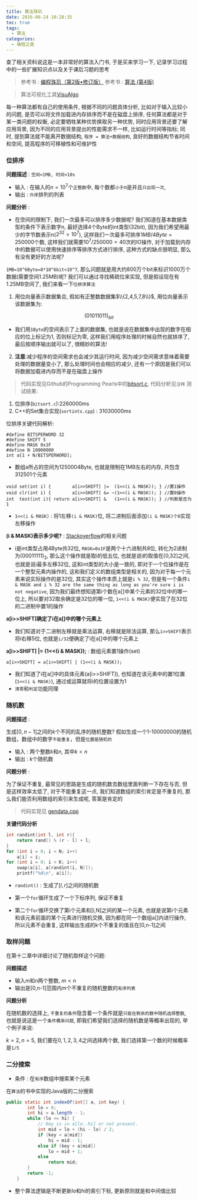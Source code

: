 ```yaml
---
title: 算法珠玑
date: 2016-06-24 10:28:35
toc: true
tags:
  - 算法
categories:
  - 编程之美
---
```


查了相关资料说这是一本非常好的算法入门书, 于是买来学习一下, 记录学习过程中的一些扩展知识点以及关于课后习题的思考
> 参考书 : [编程珠玑（第2版•修订版）](https://book.douban.com/subject/26302533/)
> 参考书 : [算法 (第4版)](https://book.douban.com/subject/10432347/)
<!--more-->

> 算法可视化工具[VisuAlgo](http://zh.visualgo.net/)

每一种算法都有自己的使用条件, 根据不同的问题具体分析, 比如对于输入比较小的问题, 是否可以将文件加载进内存排序而不是在磁盘上排序, 任何算法都是对于某一类问题的权衡, 必定要牺牲某种优势换取另一种优势, 同时应用背景还要了解应用背景, 因为不同的应用背景提出的性能需求不一样, 比如运行时间等指标; 同时, 提到算法就不能离开数据结构, `程序 = 算法+数据结构`, 良好的数据结构节省时间和空间, 提高程序的可移植性和可维护性

### **位排序**

**问题描述** : `空间<1MB, 时间<10s`

- 输入 : 在输入的$n=10^7$个`正整数`中, 每个数都`小于`$n$是并且`只出现一次`, 
- 输出 : `升序`排列的列表

**问题分析** :

- 在空间的限制下, 我们一次最多可以排序多少数据呢? 我们知道在基本数据类型的条件下表示数字n, 最好选择4个Byte的int类型(32bit), 因为我们希望用最少的字节数表示n($2^{32}>10^7$), 这样我们一次最多可排序$1MB/4Byte=250000$个数, 这样我们就需要$10^7/250000=40$次的IO操作, 对于加载到内存中的数据可以使用快速排序等排序方式进行排序, 这种方式的缺点很明显, 那么有没有更好的方法呢?

`1MB=10^6Byte=8*10^6bit<10^7`, 那么问题就是用大约800万个bit来标识1000万个数据(需要空间1.25MB)呢? 我们可以通过寻找稀疏位来实现, 但是假设现在有1.25MB空间了, 我们来看一下`位排序算法`
 
 1. 用位向量表示数据集合, 假如有正整数数据集$\\{2,4,5,7,8\\}$, 用位向量表示该数据集为:
 
   $$(01011011)_{bit}$$
   
   - 我们用`1Byte`的空间表示了上面的数据集, 也就是说在数据集中出现的数字在相应的位上标记为1, 否则标记为零, 这样我们用程序处理的时候自然也就排序了, 最后按顺序输出就可以了, 很精妙的算法!
   
 2. **注意**:减少程序的空间需求也会减少其运行时间, 因为减少空间需求意味着需要处理的数据量变小了, 那么处理时间也会相应的减少, 还有一个原因是我们可以将数据加载进内存而不是在磁盘上操作
 
> 代码实现见Github的Programming Pearls中的[bitsort.c](https://github.com/Simshang/Programming-Pearls/blob/master/Column%201/bitsort.c), 代码分析见`注释`
  测试结果:
  1. 位排序(`bitsort.c`):2260000ms
  2. C++的Set集合实现(`sortints.cpp`) : 31030000ms

位排序关键代码解析:

```
#define BITSPERWORD 32
#define SHIFT 5
#define MASK 0x1F
#define N 10000000
int a[1 + N/BITSPERWORD];
```

- 数组a所占的空间为1250004Byte, 也就是限制在1MB左右的内存, 共包含312501个元素

```
void set(int i) {        a[i>>SHIFT] |=  (1<<(i & MASK)); } //置1操作
void clr(int i) {        a[i>>SHIFT] &= ~(1<<(i & MASK)); } //置0操作
int  test(int i){ return a[i>>SHIFT] &   (1<<(i & MASK)); } //判断是否为1
```

- `1<<(i & MASK)` : 将1左移`(i & MASK)`位, 将二进制后面添加`(i & MASK)个0`实现左移操作

**(i & MASK)表示多少呢?** : [Stackoverflow](http://stackoverflow.com/questions/7218764/bit-mask-usage-in-the-program-below-from-programming-pearls)的相关问题

- i是int类型占用4Byte共32位, `MASK=0x1F`是两个十六进制共8位, 转化为2进制为$(00011111)_{2}$, 那么这个操作就是取i的低五位, 也就是说i的取值在[0,32]之间, 也就是说i最多左移32位, 这和int类型的大小是一致的, 即对于一个位操作是在一个整型元素内操作的, 这和我们定义的数组类型是相关的, 因为对于每一个元素来说实际操作的是32位, 其实这个操作本质上就是`i % 32`, 但是有一个条件`i & MASK and i % 32 are the same thing as long as you're sure i is not negative`, 因为我们最终想知道第i个数在a[]中某个元素的32位中的哪一位上, 所以要对32取余确定是32位的哪一位, `1<<(i & MASK)`便实现了在32位的二进制中置1的操作
 
**a[i>>SHIFT]确定了i在a[]中的哪个元素上**

- 我们知道对于二进制左移就是乘法运算, 右移就是除法运算, 那么`i>>SHIFT`表示将i右移5位, 也就是`i/32`便确定了i在a[]中的哪个元素上 

**a[i>>SHIFT] |=  (1<<(i & MASK));** : 数组元素置1操作(set)

`a[i>>SHIFT] = a[i>>SHIFT] | (1<<(i & MASK));`

- 我们知道了i在a[]中的具体元素(a[i>>SHIFT]), 也知道在该元素中的置1位置(`1<<(i & MASK)`), 通过或运算就将i的位置设置为1 
- `清零`和`判定`功能同理

### **随机数**

**问题描述** :

生成$[0,n-1]$之间的$k$个不同的乱序的随机整数? 假如生成一个1-10000000的随机数组，数组中的数字`不能重复`，但是`位置是随机的`

- 输入 : 两个整数$k$和$n$, 其中$k<n$
- 输出 : $k$个随机数

**问题分析** :

为了保证不重复, 最常见的思路是生成的随机数去数组里面判断一下存在与否, 但是这样效率太低了, 对于不能重复这一点, 我们知道数组的索引肯定是不重复的, 那么我们能否利用数组的索引来生成呢, 答案是肯定的

> 代码实现见 [gendata.cpp](https://github.com/Simshang/Programming-Pearls/blob/master/Column%201/gendata.cpp)

**关键代码分析**

```c++
int randint(int l, int r){
	return rand() % (r - l) + l;
}
for (int i = 0; i < N; i++)
	a[i] = i;
for (int i = 0; i < K; i++)
	swap(a[i], a[randint(i, N)]);
	printf("%d\n", a[i]);
```

- `randint()` : 生成了$[l,r]$之间的随机数

- 第一个`for`循环生成了一个下标序列, 保证不重复

- 第二个`for`循环交换了第i个元素和[i,N]之间的某一个元素, 也就是说第i个元素和该元素前面的某个元素进行随机交换, 因为都在同一个数组a[]内进行操作, 所以元素不会重复, 这样输出生成的k个不重复的值且在[0,n-1]之间 

### **取样问题**

在第十二章中详细讨论了随机取样这个问题: 

**问题描述**

- 输入$m$和$n$两个整数, $m<n$
- 输出是[0,n-1]范围内$m$个不重复的随机整数的`有序列表`

**问题分析**

在随机数的选择上, `不重复的条件`隐含着一个条件就是`只能在剩余的数中随机选择整数`, 也就是说这是一个`条件概率问题`, 即我们希望我们选择的随机数是等概率出现的, 举个例子来说:

$k=2,n=5$, 我们要在$0,1,2,3,4$之间选择两个数, 我们选择第一个数的时候概率是`1/5`


### **二分搜索**

- 条件 : 在`有序`数组中搜索某个元素

在`算法`的书中实现的Java版的二分搜索

```java
public static int indexOf(int[] a, int key) {
        int lo = 0;
        int hi = a.length - 1;
        while (lo <= hi) {
            // Key is in a[lo..hi] or not present.
            int mid = lo + (hi - lo) / 2;
            if (key < a[mid])
                hi = mid - 1;
            else if (key > a[mid])
                lo = mid + 1;
            else
                return mid;
        }
        return -1;
    }
```

- 整个算法逻辑是不断更新$lo$和$hi$的索引下标, 更新原则就是和中间值比较






















